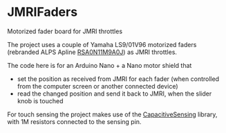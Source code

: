 # JMRIFaders
Motorized fader board for JMRI throttles

The project uses a couple of Yamaha LS9/01V96 motorized faders (rebranded ALPS Apline [RSA0N11M9A0J](https://tech.alpsalpine.com/prod/e/html/potentiometer/slidepotentiometers/rsn1m/rsa0n11m9a0j.html)) as JMRI throttles. 

The code here is for an Arduino Nano + a Nano motor shield that
- set the position as received from JMRI for each fader (when controlled from the computer screen or another connected device)
- read the changed position and send it back to JMRI, when the slider knob is touched

For touch sensing the project makes use of the [CapacitiveSensing](https://playground.arduino.cc/Main/CapacitiveSensor/) library, with 1M resistors connected to the sensing pin.
